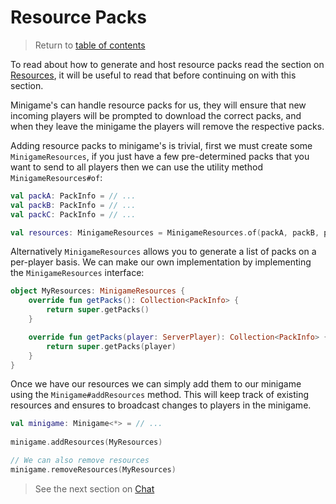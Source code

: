 # Resource Packs

> Return to [table of contents](../minigames.md)

To read about how to generate and host resource packs read the section on [Resources](../resources.md), it will be useful to read that before continuing on with this section.

Minigame's can handle resource packs for us, they will ensure that new incoming players will be prompted to download the correct packs, and when they leave the minigame the players will remove the respective packs.

Adding resource packs to minigame's is trivial, first we must create some `MinigameResources`, if you just have a few pre-determined packs that you want to send to all players then we can use the utility method `MinigameResources#of`:
```kotlin
val packA: PackInfo = // ...
val packB: PackInfo = // ...
val packC: PackInfo = // ...

val resources: MinigameResources = MinigameResources.of(packA, packB, packC)
```

Alternatively `MinigameResources` allows you to generate a list of packs on a per-player basis. We can make our own implementation by implementing the `MinigameResources` interface:
```kotlin
object MyResources: MinigameResources {
    override fun getPacks(): Collection<PackInfo> {
        return super.getPacks()
    }

    override fun getPacks(player: ServerPlayer): Collection<PackInfo> {
        return super.getPacks(player)
    }
}
```

Once we have our resources we can simply add them to our minigame using the `Minigame#addResources` method. This will keep track of existing resources and ensures to broadcast changes to players in the minigame.
```kotlin
val minigame: Minigame<*> = // ...
    
minigame.addResources(MyResources)

// We can also remove resources
minigame.removeResources(MyResources)
```

> See the next section on [Chat](chat.md)